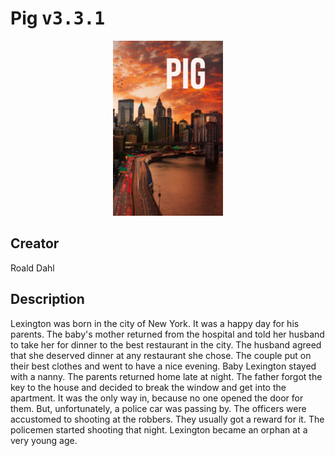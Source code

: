 
# Pig <kbd>v3.3.1</kbd>

<center>
  <img src="./cover-1024.jpg"/>
</center>

## Creator
Roald Dahl

## Description
Lexington was born in the city of New York. It was a happy day for his parents. The baby's mother returned from the hospital and told her husband to take her for dinner to the best restaurant in the city. The husband agreed that she deserved dinner at any restaurant she chose. The couple put on their best clothes and went to have a nice evening. Baby Lexington stayed with a nanny. The parents returned home late at night. The father forgot the key to the house and decided to break the window and get into the apartment. It was the only way in, because no one opened the door for them. But, unfortunately, a police car was passing by. The officers were accustomed to shooting at the robbers. They usually got a reward for it. The policemen started shooting that night. Lexington became an orphan at a very young age.

